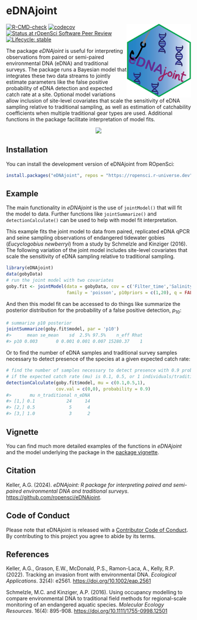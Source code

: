 
<!-- README.md is generated from README.Rmd. Please edit that file -->

# eDNAjoint

<img src="man/figures/logo.png" align="right" height="200" style="float:right; height:200px;" dpi="700"/>

<!-- badges: start -->

[![R-CMD-check](https://github.com/ropensci/eDNAjoint/actions/workflows/R-CMD-check.yaml/badge.svg)](https://github.com/ropensci/eDNAjoint/actions/workflows/R-CMD-check.yaml)
[![codecov](https://codecov.io/gh/ropensci/eDNAjoint/graph/badge.svg?token=AEVR9NSQ9Z)](https://codecov.io/gh/ropensci/eDNAjoint)
[![Status at rOpenSci Software Peer
Review](https://badges.ropensci.org/642_status.svg)](https://github.com/ropensci/software-review/issues/642)
[![Lifecycle:
stable](https://img.shields.io/badge/lifecycle-stable-green.svg)](https://lifecycle.r-lib.org/articles/stages.html#stable)

<!-- badges: end -->

The package *eDNAjoint* is useful for interpreting observations from
paired or semi-paired environmental DNA (eDNA) and traditional surveys.
The package runs a Bayesian model that integrates these two data streams
to jointly estimate parameters like the false positive probability of
eDNA detection and expected catch rate at a site. Optional model
variations allow inclusion of site-level covariates that scale the
sensitivity of eDNA sampling relative to traditional sampling, as well
as estimation of catchability coefficients when multiple traditional
gear types are used. Additional functions in the package facilitate
interpretation of model fits.

<div style="text-align: center;">

<img src="man/figures/basic_diagram_final-01.png" style="height:400px;" dpi="700"/>

</div>

## Installation

You can install the development version of eDNAjoint from ROpenSci:

``` r
install.packages("eDNAjoint", repos = "https://ropensci.r-universe.dev")
```

## Example

The main functionality in *eDNAjoint* is the use of `jointModel()` that
will fit the model to data. Further functions like `jointSummarize()`
and `detectionCalculate()` can be used to help with model fit
interpretation.

This example fits the joint model to data from paired, replicated eDNA
qPCR and seine sampling observations of endangered tidewater gobies
(*Eucyclogobius newberryi*) from a study by Schmelzle and Kinziger
(2016). The following variation of the joint model includes site-level
covariates that scale the sensitivity of eDNA sampling relative to
traditional sampling.

``` r
library(eDNAjoint)
data(gobyData)
# run the joint model with two covariates
goby.fit <- jointModel(data = gobyData, cov = c('Filter_time','Salinity'), 
                       family = 'poisson', p10priors = c(1,20), q = FALSE)
```

And then this model fit can be accessed to do things like summarize the
posterior distribution for the probability of a false positive
detection, $p_{10}$:

``` r
# summarize p10 posterior
jointSummarize(goby.fit$model, par = 'p10')
#>      mean se_mean    sd  2.5% 97.5%    n_eff Rhat
#> p10 0.003       0 0.001 0.001 0.007 15280.37    1
```

Or to find the number of eDNA samples and traditional survey samples
necessary to detect presence of the species at a given expected catch
rate:

``` r
# find the number of samples necessary to detect presence with 0.9 probability at the mean covariate values, 
# if the expected catch rate (mu) is 0.1, 0.5, or 1 individuals/traditional survey unit.
detectionCalculate(goby.fit$model, mu = c(0.1,0.5,1), 
                   cov.val = c(0,0), probability = 0.9)
#>       mu n_traditional n_eDNA
#> [1,] 0.1            24     14
#> [2,] 0.5             5      4
#> [3,] 1.0             3      2
```

## Vignette

You can find much more detailed examples of the functions in *eDNAjoint*
and the model underlying the package in the [package
vignette](https://bookdown.org/abigailkeller/eDNAjoint_vignette/).

## Citation

Keller, A.G. (2024). *eDNAjoint: R package for interpreting paired and
semi-paired environmental DNA and traditional surveys*.
<https://github.com/ropensci/eDNAjoint>.

## Code of Conduct

Please note that eDNAjoint is released with a [Contributor Code of
Conduct](https://ropensci.org/code-of-conduct/). By contributing to this
project you agree to abide by its terms.

## References

Keller, A.G., Grason, E.W., McDonald, P.S., Ramon-Laca, A., Kelly, R.P.
(2022). Tracking an invasion front with environmental DNA. *Ecological
Applications*. 32(4): e2561. <https://doi.org/10.1002/eap.2561>

Schmelzle, M.C. and Kinziger, A.P. (2016). Using occupancy modelling to
compare environmental DNA to traditional field methods for
regional-scale monitoring of an endangered aquatic species. *Molecular
Ecology Resources*. 16(4): 895-908.
<https://doi.org/10.1111/1755-0998.12501>
